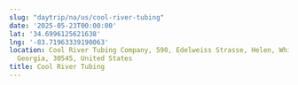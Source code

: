 ```yaml
---
slug: "daytrip/na/us/cool-river-tubing"
date: '2025-05-23T00:00:00'
lat: '34.6996125621638'
lng: '-83.71963339190063'
location: Cool River Tubing Company, 590, Edelweiss Strasse, Helen, White County,
  Georgia, 30545, United States
title: Cool River Tubing
---
```



